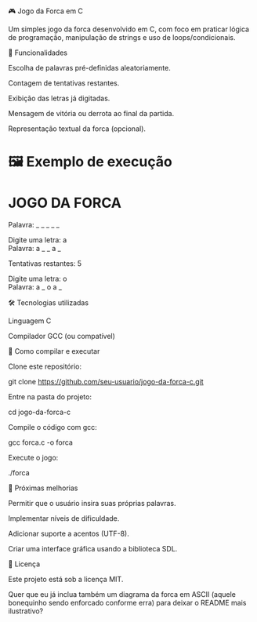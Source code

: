 🎮 Jogo da Forca em C

Um simples jogo da forca desenvolvido em C, com foco em praticar lógica de programação, manipulação de strings e uso de loops/condicionais.

🚀 Funcionalidades

Escolha de palavras pré-definidas aleatoriamente.

Contagem de tentativas restantes.

Exibição das letras já digitadas.

Mensagem de vitória ou derrota ao final da partida.

Representação textual da forca (opcional).

🖼️ Exemplo de execução
=========================
   JOGO DA FORCA
=========================

Palavra: _ _ _ _ _  

Digite uma letra: a  
Palavra: a _ _ a _  

Tentativas restantes: 5  

Digite uma letra: o  
Palavra: a _ o a _  

🛠️ Tecnologias utilizadas

Linguagem C

Compilador GCC (ou compatível)

📂 Como compilar e executar

Clone este repositório:

git clone https://github.com/seu-usuario/jogo-da-forca-c.git


Entre na pasta do projeto:

cd jogo-da-forca-c


Compile o código com gcc:

gcc forca.c -o forca


Execute o jogo:

./forca

📌 Próximas melhorias

Permitir que o usuário insira suas próprias palavras.

Implementar níveis de dificuldade.

Adicionar suporte a acentos (UTF-8).

Criar uma interface gráfica usando a biblioteca SDL.

📜 Licença

Este projeto está sob a licença MIT.

Quer que eu já inclua também um diagrama da forca em ASCII (aquele bonequinho sendo enforcado conforme erra) para deixar o README mais ilustrativo?
